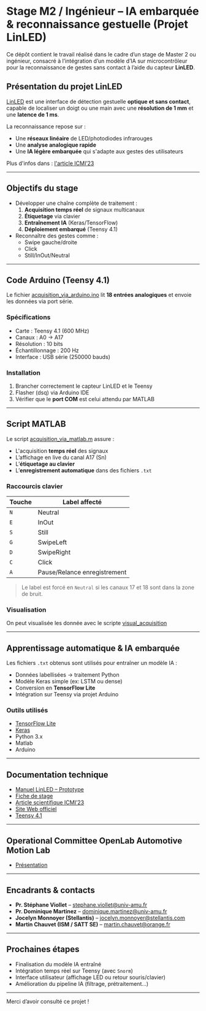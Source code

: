 # Stage M2 / Ingénieur – IA embarquée & reconnaissance gestuelle (Projet LinLED)

Ce dépôt contient le travail réalisé dans le cadre d’un stage de Master 2 ou ingénieur, consacré à l’intégration d’un modèle d’IA sur microcontrôleur pour la reconnaissance de gestes sans contact à l’aide du capteur **LinLED**.

## Présentation du projet LinLED

[LinLED](https://linled.univ-amu.fr) est une interface de détection gestuelle **optique et sans contact**, capable de localiser un doigt ou une main avec une **résolution de 1 mm** et une **latence de 1 ms**.

La reconnaissance repose sur :
- Une **réseaux linéaire** de LED/photodiodes infrarouges
- Une **analyse analogique rapide**
- Une **IA légère embarquée** qui s'adapte aux gestes des utilisateurs

Plus d'infos dans : [l'article ICMI’23](Docs/icmi23companion-56.pdf)

---

## Objectifs du stage

- Développer une chaîne complète de traitement :
  1. **Acquisition temps réel** de signaux multicanaux
  2. **Étiquetage** via clavier
  3. **Entraînement IA** (Keras/TensorFlow)
  4. **Déploiement embarqué** (Teensy 4.1)
- Reconnaître des gestes comme :
  - Swipe gauche/droite
  - Click
  - Still/InOut/Neutral

---

## Code Arduino (Teensy 4.1)

Le fichier [acquisition_via_arduino.ino](Algorithm/acquisition_via_arduino.ino) lit **18 entrées analogiques** et envoie les données via port série.

### Spécifications

- Carte : Teensy 4.1 (600 MHz)
- Canaux : A0 → A17
- Résolution : 10 bits
- Échantillonnage : 200 Hz
- Interface : USB série (250000 bauds)

### Installation

1. Brancher correctement le capteur LinLED et le Teensy
2. Flasher (dsq) via Arduino IDE
3. Vérifier que le **port COM** est celui attendu par MATLAB

---

## Script MATLAB 

Le script [acquisition_via_matlab.m](Algorithm/acquisition_via_matlab.m) assure :
- L'acquisition **temps réel** des signaux
- L’affichage en live du canal A17 (Sn)
- L’**étiquetage au clavier**
- L’**enregistrement automatique** dans des fichiers `.txt`

### Raccourcis clavier

| Touche | Label affecté  |
|--------|----------------|
| `N`    | Neutral         |
| `E`    | InOut           |
| `S`    | Still           |
| `G`    | SwipeLeft       |
| `D`    | SwipeRight      |
| `C`    | Click           |
| `A`    | Pause/Relance enregistrement |

> Le label est forcé en `Neutral` si les canaux 17 et 18 sont dans la zone de bruit.

### Visualisation

On peut visualisée les donnée avec le scripte [visual_acquisition](Algorithm/visual_acquisition.m)

---

## Apprentissage automatique & IA embarquée

Les fichiers `.txt` obtenus sont utilisés pour entraîner un modèle IA :
- Données labellisées → traitement Python
- Modèle Keras simple (ex: LSTM ou dense)
- Conversion en **TensorFlow Lite**
- Intégration sur Teensy via projet Arduino

### Outils utilisés

- [TensorFlow Lite](https://www.tensorflow.org/lite)
- [Keras](https://keras.io/)
- Python 3.x
- Matlab
- Arduino

---

## Documentation technique

- [Manuel LinLED – Prototype](Docs/LinLED_Prototype_Manual_2024-08-26.pdf)
- [Fiche de stage](Docs/stage_ML_M2_2025.pdf)
- [Article scientifique ICMI’23](Docs/icmi23companion-56.pdf)
- [Site Web officiel](https://linled.univ-amu.fr)
- [Teensy 4.1](https://www.pjrc.com/store/teensy41.html)

---

## Operational Committee OpenLab Automotive Motion Lab

- [Présentation](Docs/LinLED_Prototype_Manual_2024-08-26.pdf)

---

## Encadrants & contacts

- **Pr. Stéphane Viollet** – stephane.viollet@univ-amu.fr  
- **Pr. Dominique Martinez** – dominique.martinez@univ-amu.fr  
- **Jocelyn Monnoyer (Stellantis)** – jocelyn.monnoyer@stellantis.com  
- **Martin Chauvet (ISM / SATT SE)** – martin.chauvet@orange.fr

---

## Prochaines étapes

- Finalisation du modèle IA entraîné
- Intégration temps réel sur Teensy (avec `Snorm`)
- Interface utilisateur (affichage LED ou retour souris/clavier)
- Amélioration du pipeline IA (filtrage, prétraitement…)

---

Merci d’avoir consulté ce projet !
